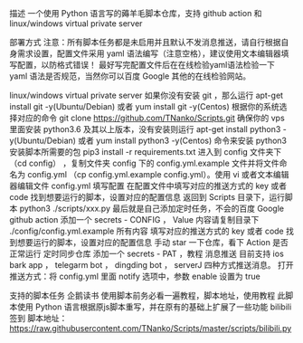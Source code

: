 描述
一个使用 Python 语言写的薅羊毛脚本仓库，支持 github action 和 linux/windows virtual private server

部署方式
注意：所有脚本任务都是未启用并且默认不发消息推送，请自行根据自身需求设置，配置文件采用 yaml 语法编写（注意空格），建议使用文本编辑器填写配置，以防格式错误！ 最好写完配置文件后在在线检验yaml语法检验一下 yaml 语法是否规范，当然你可以百度 Google 其他的在线检验网站。


linux/windows virtual private server
如果你没有安装 git ，那么运行 apt-get install git -y(Ubuntu/Debian) 或者 yum install git -y(Centos) 根据你的系统选择对应的命令
git clone https://github.com/TNanko/Scripts.git
确保你的 vps 里面安装 python3.6 及其以上版本，没有安装则运行 apt-get install python3 -y(Ubuntu/Debian) 或者 yum install python3 -y(Centos) 命令来安装 python3
安装脚本所需要的包 pip3 install -r requirements.txt
进入到 config 文件夹下（cd config） ，复制文件夹 config 下的 config.yml.example 文件并将文件命名为 config.yml （cp config.yml.example config.yml）。使用 vi 或者文本编辑器编辑文件 config.yml 填写配置
在配置文件中填写对应的推送方式的 key 或者 code
找到想要运行的脚本，设置对应的配置信息
返回到 Scripts 目录下，运行脚本 python3 ./scripts/xxx.py
最后就是自己添加定时任务，不会的百度 Google
github action
添加一个 secrets - CONFIG ， Value 内容请复制目录下 ./config/config.yml.example 所有内容
填写对应的推送方式的 key 或者 code
找到想要运行的脚本，设置对应的配置信息
手动 star 一下仓库，看下 Action 是否正常运行
定时同步仓库
添加一个 secrets - PAT ，教程
消息推送
目前支持 ios bark app ， telegarm bot ， dingding bot ， serverJ 四种方式推送消息。
打开推送方式：将 config.yml 里面 notify 选项中，参数 enable 设置为 true

支持的脚本任务
企鹅读书
使用脚本前务必看一遍教程，脚本地址，使用教程
此脚本使用 Python 语言根据原js脚本重写，并在原有的基础上扩展了一些功能
bilibili 签到
脚本地址：https://raw.githubusercontent.com/TNanko/Scripts/master/scripts/bilibili.py


